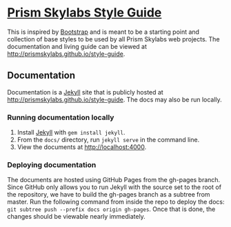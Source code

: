 # [Prism Skylabs Style Guide](http://prismskylabs.github.io/style-guide/)
This is inspired by [Bootstrap](http://getbootstrap.com/) and is meant to be a starting point and collection of base styles to be used by all Prism Skylabs web projects. The documentation and living guide can be viewed at <http://prismskylabs.github.io/style-guide>.

## Documentation
Documentation is a [Jekyll](http://jekyllrb.com) site that is publicly hosted at <http://prismskylabs.github.io/style-guide>. The docs may also be run locally.

### Running documentation locally
1. Install [Jekyll](http://jekyllrb.com) with `gem install jekyll`.
2. From the `docs/` directory, run `jekyll serve` in the command line.
3. View the documents at <http://localhost:4000>.

### Deploying documentation
The documents are hosted using GitHub Pages from the gh-pages branch. Since GitHub only allows you to run Jekyll with the source set to the root of the repository, we have to build the gh-pages branch as a subtree from master.
Run the following command from inside the repo to deploy the docs: `git subtree push --prefix docs origin gh-pages`.
Once that is done, the changes should be viewable nearly immediately.
